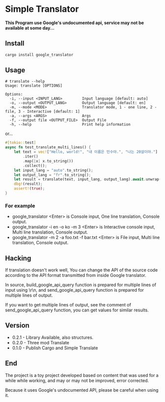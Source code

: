 # Simple Translator

**This Program use Google's undocumented api, service may not be available at some day...**

## Install

```sh
cargo install google_translator
```

## Usage

```text
# translate --help
Usage: translate [OPTIONS]

Options:
  -i, --input <INPUT_LANG>         Input language [default: auto]
  -o, --output <OUTPUT_LANG>       Output language [default: en]
  -m, --mode <MODE>                Translator mode, 1 - one line, 2 - file, 3 - Interactive [default: 1]
  -a, --args <ARGS>                Args
  -f, --output file <OUTPUT_FILE>  Output File
  -h, --help                       Print help information
```

or...

```rust
#[tokio::test]
async fn test_translate_multi_lines() {
    let text = vec!["Hello, world!", "내 이름은 민수야.", "나는 20살이야."]
        .iter()
        .map(|x| x.to_string())
        .collect();
    let input_lang = "auto".to_string();
    let output_lang = "fr".to_string();
    let result = translate(text, input_lang, output_lang).await.unwrap();
    dbg!(result);
    assert!(true);
}
```

### For example

- google_translator \<Enter> is Console input, One line translation, Console output.
- google_translator -i en -o ko -m 3 \<Enter> is Interactive console input, Multi line translation, Console output.
- google_translator -m 2 -a foo.txt -f bar.txt \<Enter> is File input, Multi line translation, Console output.

## Hacking

If translation doesn't work well, You can change the API of the source code according to the API format transmitted from inside Google translator.

In source, build_google_api_query function is prepared for multiple lines of input using \\r\\n, and send_google_api_query function is prepared for multiple lines of output.

If you want to get multiple lines of output, see the comment of send_google_api_query function, you can get values for similar results.

## Version

- 0.2.1 - Library Available, also structures.
- 0.2.0 - Three mod Translate
- 0.1.0 - Publish Cargo and Simple Translate

## End

The project is a toy project developed based on content that was used for a while while working, and may or may not be improved, error corrected.

Because it uses Google's undocumented API, please be careful when using it.
